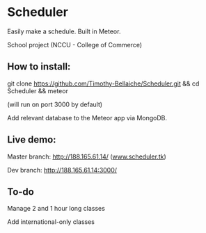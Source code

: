 Scheduler
=========

Easily make a schedule. Built in Meteor.

School project (NCCU - College of Commerce)

How to install:
---------------

git clone https://github.com/Timothy-Bellaiche/Scheduler.git && cd Scheduler && meteor

(will run on port 3000 by default)

Add relevant database to the Meteor app via MongoDB.

Live demo:
----------

Master branch: http://188.165.61.14/ (www.scheduler.tk)

Dev branch: http://188.165.61.14:3000/


To-do
-----
Manage 2 and 1 hour long classes

Add international-only classes
